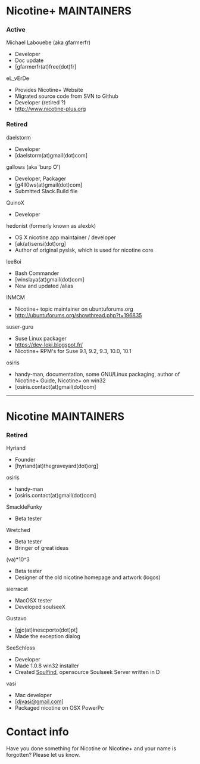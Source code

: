 # Nicotine+ MAINTAINERS

### Active

Michael Labouebe (aka gfarmerfr)
- Developer
- Doc update
- [gfarmerfr(at)free(dot)fr]

eL_vErDe
- Provides Nicotine+ Website
- Migrated source code from SVN to Github
- Developer (retired ?)
- http://www.nicotine-plus.org

### Retired

daelstorm
- Developer
- [daelstorm(at)gmail(dot)com]

gallows (aka 'burp O')
- Developer, Packager
- [g4ll0ws(at)gmail(dot)com]
- Submitted Slack.Build file

QuinoX
- Developer

hedonist (formerly known as alexbk)
- OS X nicotine.app maintainer / developer
- [ak(at)sensi(dot)org]
- Author of original pyslsk, which is used for nicotine core

lee8oi		
- Bash Commander		
- [winslaya(at)gmail(dot)com]
- New and updated /alias

INMCM
- Nicotine+ topic maintainer on ubuntuforums.org
- http://ubuntuforums.org/showthread.php?t=196835

suser-guru
- Suse Linux packager
- https://dev-loki.blogspot.fr/
- Nicotine+ RPM's for Suse 9.1, 9.2, 9.3, 10.0, 10.1

osiris
- handy-man, documentation, some GNU/Linux packaging, author of Nicotine+ Guide, Nicotine+ on win32
- [osiris.contact(at)gmail(dot)com]

---

# Nicotine MAINTAINERS

### Retired

Hyriand
- Founder
- [hyriand(at)thegraveyard(dot)org]

osiris
- handy-man
- [osiris.contact(at)gmail(dot)com]

SmackleFunky
- Beta tester

Wretched
- Beta tester
- Bringer of great ideas

(va)\*10^3
- Beta tester		
- Designer of the old nicotine homepage and artwork (logos)

sierracat
- MacOSX tester
- Developed soulseeX

Gustavo
- [gjc(at)inescporto(dot)pt]
- Made the exception dialog

SeeSchloss
- Developer
- Made 1.0.8 win32 installer
- Created [Soulfind](http://seeschloss.org/soulfind.html), opensource Soulseek Server written in D

vasi
- Mac developer
- [djvasi@gmail.com]
- Packaged nicotine on OSX PowerPc


# Contact info
Have you done something for Nicotine or Nicotine+ and your name is forgotten?
Please let us know.
